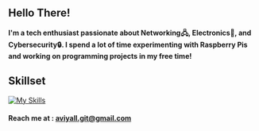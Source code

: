 ## Hello There!

**I'm a tech enthusiast passionate about Networking🖧, Electronics📡, and Cybersecurity🔒. I spend a lot of time experimenting with Raspberry Pis and working on programming projects in my free time!**
## Skillset
[![My Skills](https://skillicons.dev/icons?i=linux,arduino,bash,raspberrypi,powershell,py,debian,cpp,ubuntu,java,mysql,html)]()

#### Reach me at : aviyall.git@gmail.com
